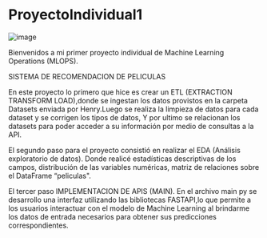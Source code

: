 # ProyectoIndividual1 

![image](https://github.com/fitzfanny/ProyectoIndividual1/assets/122370500/46a90ee0-eb20-45e9-a8d0-8acf7c600b39)





Bienvenidos a mi primer proyecto individual de Machine Learning Operations (MLOPS).

SISTEMA DE RECOMENDACION DE PELICULAS
  
  En este proyecto lo primero que hice es crear un ETL (EXTRACTION TRANSFORM LOAD),donde se  ingestan los datos provistos en la 
  carpeta Datasets enviada por Henry.Luego se realiza la limpieza de datos para cada dataset y se corrigen los tipos de datos, 
  Y por ultimo se relacionan los datasets para poder acceder a su información por medio de consultas a la API.
  
 El segundo paso para el proyecto consistió en realizar el EDA (Análisis exploratorio de datos).
 Donde realicé estadísticas descriptivas de los campos, distribución de las variables numéricas, matriz de relaciones sobre el 
 DataFrame “peliculas".

 El tercer paso IMPLEMENTACION DE APIS (MAIN).
 En el archivo main py se desarrollo una interfaz utilizando las bibliotecas FASTAPI,lo que permite a los usuarios interactuar 
 con el modelo de Machine Learning al brindarme los datos de entrada necesarios para obtener sus predicciones correspondientes.

 
 
 
 


   
  
